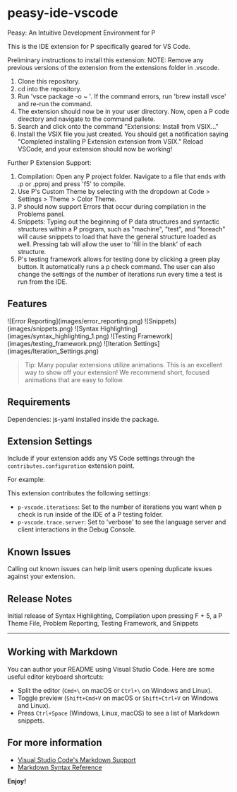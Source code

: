 # peasy-ide-vscode
Peasy: An Intuitive Development Environment for P


This is the IDE extension for P specifically geared for VS Code. 

Preliminary instructions to install this extension:
NOTE: Remove any previous versions of the extension from the extensions folder in .vscode. 
1. Clone this repository.
2. cd into the repository.
3. Run 'vsce package -o ~ '. If the command errors, run 'brew install vsce' and re-run the command.
4. The extension should now be in your user directory. Now, open a P code directory and navigate to the command pallete.
5. Search and click onto the command "Extensions: Install from VSIX..."
6. Install the VSIX file you just created.
You should get a notification saying "Completed installing P Extension extension from VSIX."
Reload VSCode, and your extension should now be working!

Further P Extension Support:
1. Compilation: Open any P project folder. Navigate to a file that ends with .p or .pproj and press 'f5' to compile. 
2. Use P's Custom Theme by selecting with the dropdown at Code > Settings > Theme > Color Theme.
3. P should now support Errors that occur during compilation in the Problems panel. 
4. Snippets: Typing out the beginning of P data structures and syntactic structures within a P program, such as "machine", "test", and "foreach" will cause snippets to load that have the general structure loaded as well. Pressing tab will allow the user to 'fill in the blank' of each structure.
5. P's testing framework allows for testing done by clicking a green play button. It automatically runs a p check command. The user can also change the settings of the number of iterations run every time a test is run from the IDE.


## Features
\!\[Error Reporting\]\(images/error_reporting.png\)
\!\[Snippets\]\(images/snippets.png\)
\!\[Syntax Highlighting\]\(images/syntax_highlighting_1.png\)
\!\[Testing Framework\]\(images/testing_framework.png\)
\!\[Iteration Settings\]\(images/Iteration_Settings.png\)
> Tip: Many popular extensions utilize animations. This is an excellent way to show off your extension! We recommend short, focused animations that are easy to follow.

## Requirements

Dependencies: js-yaml installed inside the package.

## Extension Settings

Include if your extension adds any VS Code settings through the `contributes.configuration` extension point.

For example:

This extension contributes the following settings:

* `p-vscode.iterations`: Set to the number of iterations you want when p check is run inside of the IDE of a P testing folder.
* `p-vscode.trace.server`: Set to 'verbose' to see the language server and client interactions in the Debug Console.

## Known Issues

Calling out known issues can help limit users opening duplicate issues against your extension.

## Release Notes


Initial release of Syntax Highlighting, Compilation upon pressing F + 5, a P Theme File, Problem Reporting, Testing Framework, and Snippets




---

## Working with Markdown

You can author your README using Visual Studio Code. Here are some useful editor keyboard shortcuts:

* Split the editor (`Cmd+\` on macOS or `Ctrl+\` on Windows and Linux).
* Toggle preview (`Shift+Cmd+V` on macOS or `Shift+Ctrl+V` on Windows and Linux).
* Press `Ctrl+Space` (Windows, Linux, macOS) to see a list of Markdown snippets.

## For more information

* [Visual Studio Code's Markdown Support](http://code.visualstudio.com/docs/languages/markdown)
* [Markdown Syntax Reference](https://help.github.com/articles/markdown-basics/)

**Enjoy!**



